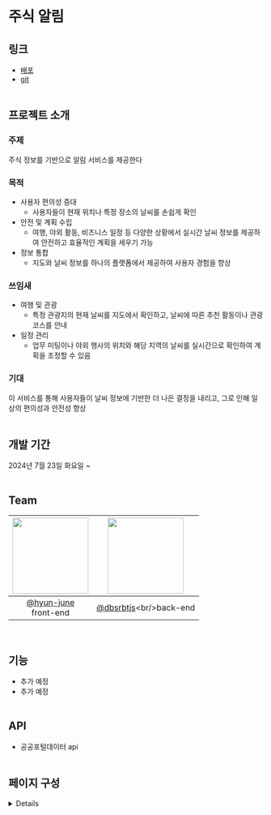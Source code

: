 # 주식 알림

## 링크
- [배포](http://dbsrbtjs.cafe24.com/)
- [git](https://github.com/go-up-lang/project/tree/master)
<br/><br/>

## 프로젝트 소개
### 주제
주식 정보를 기반으로 알림 서비스를 제공한다
### 목적
- 사용자 편의성 증대
  - 사용자들이 현재 위치나 특정 장소의 날씨를 손쉽게 확인<br/>
- 안전 및 계획 수립
  - 여행, 야외 활동, 비즈니스 일정 등 다양한 상황에서 실시간 날씨 정보를 제공하여 안전하고 효율적인 계획을 세우기 가능<br/>
- 정보 통합
  - 지도와 날씨 정보를 하나의 플랫폼에서 제공하여 사용자 경험을 향상
### 쓰임새
- 여행 및 관광
  - 특정 관광지의 현재 날씨를 지도에서 확인하고, 날씨에 따른 추천 활동이나 관광 코스를 안내
- 일정 관리
  - 업무 미팅이나 야외 행사의 위치와 해당 지역의 날씨를 실시간으로 확인하여 계획을 조정할 수 있음
### 기대
이 서비스를 통해 사용자들이 날씨 정보에 기반한 더 나은 결정을 내리고, 그로 인해 일상의 편의성과 안전성 향상
<br/><br/>

## 개발 기간
2024년 7월 23일 화요일 ~
<br/><br/>

## Team
|<img src="https://avatars.githubusercontent.com/u/93964175?v=4" width="150" height="150"/>|<img src="https://avatars.githubusercontent.com/u/173075833?s=48&v=4" width="150" height="150"/>|
|:-:|:-:|
|[@hyun-june](https://github.com/hyun-june)<br/>front-end|[@dbsrbtjs]([https://github.com/ghd075](https://github.com/go-up-lang))<br/>back-end
<br/>

## 기능
- 추가 예정
- 추가 예정
<br/><br/>

## API
- 공공포털데이터 api
<br/><br/>

## 페이지 구성
<details>
  
</details>
<br/>
